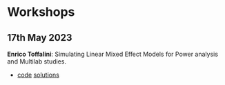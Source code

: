 # Workshops

## 17th May 2023

**Enrico Toffalini**: Simulating Linear Mixed Effect Models for Power analysis and Multilab studies.

- [code](workshops/17-05-2023/Simulazione%20LMM%20e%20Multilab%20study.R) [solutions](workshops/17-05-2023/Esercizi%20risolti.R)
